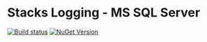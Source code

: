 # Stacks Logging - MS SQL Server
[![Build status](https://ci.appveyor.com/api/projects/status/8otqclm01ducufkj/branch/master?svg=true)](https://ci.appveyor.com/project/slalom-saa/stacks-logging-mssqlserver/branch/master)    [![NuGet Version](http://img.shields.io/nuget/v/Slalom.Stacks.Logging.MSSqlServer.svg?style=flat)](https://www.nuget.org/packages/Slalom.Stacks.Logging.MSSqlServer/)
